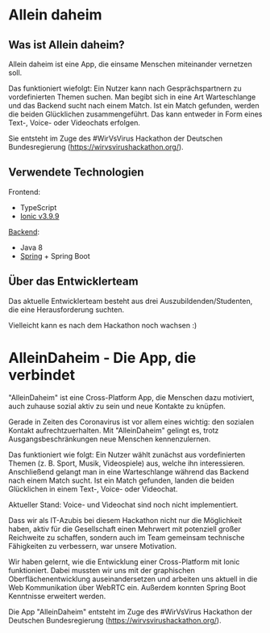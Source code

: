 # Allein daheim

## Was ist Allein daheim?

Allein daheim ist eine App, die einsame Menschen miteinander vernetzen soll.

Das funktioniert wiefolgt: Ein Nutzer kann nach Gesprächspartnern zu vordefinierten Themen suchen.
Man begibt sich in eine Art Warteschlange und das Backend sucht nach einem Match.
Ist ein Match gefunden, werden die beiden Glücklichen zusammengeführt.
Das kann entweder in Form eines Text-, Voice- oder Videochats erfolgen.

Sie entsteht im Zuge des #WirVsVirus Hackathon der Deutschen Bundesregierung (https://wirvsvirushackathon.org/).

## Verwendete Technologien

Frontend:
- TypeScript
- [Ionic v3.9.9](https://ionicframework.com/)

[Backend](https://github.com/Kailijan/allein-daheim-backend):
- Java 8
- [Spring](https://spring.io/) + Spring Boot

## Über das Entwicklerteam

Das aktuelle Entwicklerteam besteht aus drei Auszubildenden/Studenten, die eine Herausforderung suchten.

Vielleicht kann es nach dem Hackathon noch wachsen :)


# AlleinDaheim - Die App, die verbindet

"AlleinDaheim" ist eine Cross-Platform App, die Menschen dazu motiviert, auch zuhause sozial aktiv zu sein und neue Kontakte zu knüpfen.

Gerade in Zeiten des Coronavirus ist vor allem eines wichtig: den sozialen Kontakt aufrechtzuerhalten.
Mit "AlleinDaheim" gelingt es, trotz Ausgangsbeschränkungen neue Menschen kennenzulernen.

Das funktioniert wie folgt: Ein Nutzer wählt zunächst aus vordefinierten Themen (z. B. Sport, Musik, Videospiele) aus, welche ihn interessieren. Anschließend gelangt man in eine Warteschlange während das Backend nach einem Match sucht. Ist ein Match gefunden, landen die beiden Glücklichen in einem Text-, Voice- oder Videochat.

Aktueller Stand: Voice- und Videochat sind noch nicht implementiert.

Dass wir als IT-Azubis bei diesem Hackathon nicht nur die Möglichkeit haben, aktiv für die Gesellschaft einen Mehrwert mit potenziell großer Reichweite zu schaffen, sondern auch im Team gemeinsam technische Fähigkeiten zu verbessern, war unsere Motivation.

Wir haben gelernt, wie die Entwicklung einer Cross-Platform mit Ionic funktioniert. Dabei mussten wir uns mit der graphischen Oberflächenentwicklung auseinandersetzen und arbeiten uns aktuell in die Web Kommunikation über WebRTC ein. Außerdem konnten Spring Boot Kenntnisse erweitert werden.

Die App "AlleinDaheim" entsteht im Zuge des #WirVsVirus Hackathon der Deutschen Bundesregierung (https://wirvsvirushackathon.org/).
